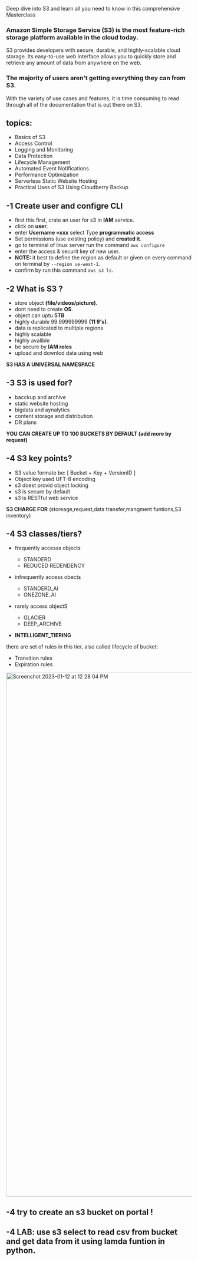 Deep dive into S3 and learn all you need to know in this comprehensive Masterclass

### Amazon Simple Storage Service (S3) is the most feature-rich storage platform available in the cloud today.
S3 provides developers with secure, durable, and highly-scalable cloud storage. Its easy-to-use web interface allows you to quickly store and retrieve any amount of data from anywhere on the web.

### The majority of users aren't getting everything they can from S3.
With the variety of use cases and features, it is time consuming to read through all of the documentation that is out there on S3.

## topics:
- Basics of S3
- Access Control
- Logging and Monitoring
- Data Protection
- Lifecycle Management
- Automated Event Notifications
- Performance Optimization
- Serverless Static Website Hosting
- Practical Uses of S3 Using Cloudberry Backup


## -1 Create user and configre CLI
- first this first, crate an user for s3 in **IAM** service.
- click on **user**.
- enter **Username =xxx** select Type **programmatic access**
- Set permissions (use existing policy) and **created it**.
- go to terminal of linux server run the command `aws configure`
- enter the access & securit key of new user.
- **NOTE:** it best to define the region as default or given on every command on terminal by `--region ue-west-1`.
- confirm by run this command `aws s3 ls`.

## -2 What is S3 ?
- store object **(file/videos/picture)**.
- dont need to create **OS**.
- object can uptu **5TB**
- highly durable 99.999999999 **(11 9's)**.
- data is replicated to multiple regions
- highly scalable
- highly avalible
- be secure by **IAM roles**
- upload and downlod data using web

**S3 HAS A UNIVERSAL NAMESPACE**

## -3 S3 is used for?
- bacckup and archive
- static website hosting
- bigdata and aynalytics
- content storage and distribution
- DR plans

**YOU CAN CREATE UP TO 100 BUCKETS BY DEFAULT (add more by request)**

## -4 S3 key points?
- S3 value formate be: [ Bucket + Key + VersionID ] 
- Object key used UFT-8 encoding 
- s3 doest provid object locking
- s3 is secure by default
- s3 is RESTful web service

**S3 CHARGE FOR** (storeage,request,data transfer,mangment funtions,S3 inventory)

## -4 S3 classes/tiers?

- frequently accesss objects
  - STANDERD
  - REDUCED REDENDENCY

- infrequently access obects
  - STANDERD_AI
  - ONEZONE_AI

- rarely access objectS
  - GLACIER
  - DEEP_ARCHIVE

- **INTELLIGENT_TIERING**

there are set of rules in this tier, also called lifecycle of bucket:
  - Transition rules
  - Expiration rules

<img width="1422" alt="Screenshot 2023-01-12 at 12 28 04 PM" src="https://user-images.githubusercontent.com/71556060/212004232-478c5ece-7c24-403f-9cc6-07b58ce1463e.png">

## -4 try to create an s3 bucket on portal !

## -4 LAB: use s3 select to read csv from bucket and get data from it using lamda funtion in python.

